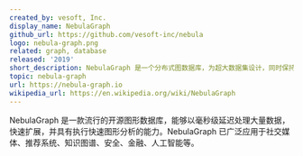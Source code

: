 ```yaml
---
created_by: vesoft, Inc.
display_name: NebulaGraph
github_url: https://github.com/vesoft-inc/nebula
logo: nebula-graph.png
related: graph, database
released: '2019'
short_description: NebulaGraph 是一个分布式图数据库，为超大数据集设计，同时保持毫秒级的延迟。
topic: nebula-graph
url: https://nebula-graph.io
wikipedia_url: https://en.wikipedia.org/wiki/NebulaGraph
---
```

NebulaGraph 是一款流行的开源图形数据库，能够以毫秒级延迟处理大量数据，快速扩展，并具有执行快速图形分析的能力。NebulaGraph 已广泛应用于社交媒体、推荐系统、知识图谱、安全、金融、人工智能等。